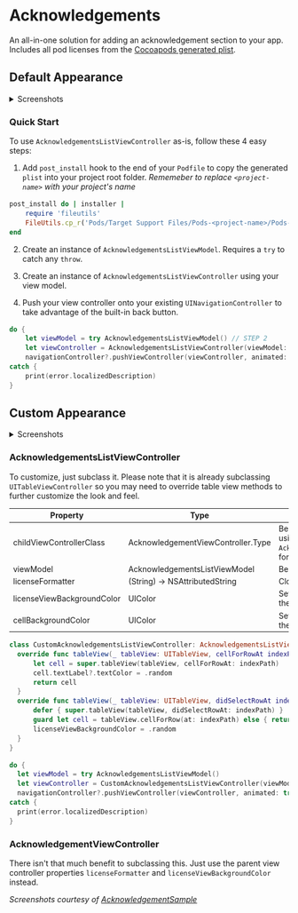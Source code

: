 # Acknowledgements

An all-in-one solution for adding an acknowledgement section to your app. Includes all pod licenses from the [Cocoapods generated plist](https://github.com/CocoaPods/CocoaPods/wiki/Acknowledgements).

## Default Appearance

<details>
<summary>Screenshots</summary>

<p>
<img src="AcknowledgementsListViewController.png" width="200">
<img src="AcknowledgementViewController.png" width="200">
</p>

</details>

### Quick Start

To use `AcknowledgementsListViewController` as-is, follow these 4 easy steps:

1. Add `post_install` hook to the end of your `Podfile` to copy the generated `plist` into your project root folder. _Rememeber to replace `<project-name>` with your project's name_
```ruby
post_install do | installer |
    require 'fileutils'
    FileUtils.cp_r('Pods/Target Support Files/Pods-<project-name>/Pods-<project-name>.plist', '<project-name>/Acknowledgements.plist', :remove_destination => true)
end
```

2. Create an instance of `AcknowledgementsListViewModel`. Requires a `try` to catch any `throw`.

3. Create an instance of `AcknowledgementsListViewController` using your view model.

4. Push your view controller onto your existing  `UINavigationController` to take advantage of the built-in back button.
```swift
do {
    let viewModel = try AcknowledgementsListViewModel() // STEP 2
    let viewController = AcknowledgementsListViewController(viewModel: viewModel) // STEP 3
    navigationController?.pushViewController(viewController, animated: true) // STEP 4
catch {
    print(error.localizedDescription)
}
```

## Custom Appearance

<details>
<summary>Screenshots</summary>

<p>
<img src="CustomAcknowledgementsListViewController.png" width="200">
<img src="CustomAcknowledgementViewController.png" width="200">
</p>

</details>

### AcknowledgementsListViewController

To customize, just subclass it. Please note that it is already subclassing `UITableViewController` so you may need to override table view methods to further customize the look and feel.

| Property | Type | Notes |
|----------|------|-------|
| childViewControllerClass | AcknowledgementViewController.Type | Be sure to set this if you are using a custom `AcknowledgementViewController` for the license view. |
| viewModel | AcknowledgementsListViewModel | Best to use as-is. |
| licenseFormatter | (String) -> NSAttributedString | Closure for formatting the text |
| licenseViewBackgroundColor | UIColor | Set the background color for the license view. |
| cellBackgroundColor | UIColor | Set the background color for the list view. |

```swift
class CustomAcknowledgementsListViewController: AcknowledgementsListViewController {
  override func tableView(_ tableView: UITableView, cellForRowAt indexPath: IndexPath) -> UITableViewCell {
      let cell = super.tableView(tableView, cellForRowAt: indexPath)
      cell.textLabel?.textColor = .random
      return cell
  }
  override func tableView(_ tableView: UITableView, didSelectRowAt indexPath: IndexPath) {
      defer { super.tableView(tableView, didSelectRowAt: indexPath) }
      guard let cell = tableView.cellForRow(at: indexPath) else { return }
      licenseViewBackgroundColor = .random
  }
}
```

```swift
do {
  let viewModel = try AcknowledgementsListViewModel()
  let viewController = CustomAcknowledgementsListViewController(viewModel: viewModel)
  navigationController?.pushViewController(viewController, animated: true)  
catch {
  print(error.localizedDescription)
}
```

### AcknowledgementViewController

There isn't that much benefit to subclassing this. Just use the parent view controller properties `licenseFormatter` and `licenseViewBackgroundColor` instead.

_Screenshots courtesy of [AcknowledgementSample](https://github.com/pauluhn/AcknowledgementSample)_
